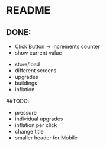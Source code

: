 # README #

## DONE:
* Click Button -> increments counter
* show current value
+ store/load
+ different screens
+ upgrades
+ buildings
+ inflation

##TODO:
* pressure
* individual upgrades
* inflation per click
* change title
* smaller header for Mobile